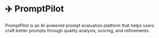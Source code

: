 # ✈️ PromptPilot

PromptPilot is an AI-powered prompt evaluation platform that helps users craft better prompts through quality analysis, scoring, and refinements. 

